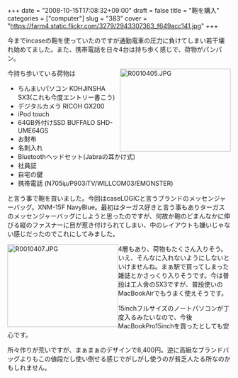 +++
date = "2008-10-15T17:08:32+09:00"
draft = false
title = "鞄を購入"
categories = ["computer"]
slug = "383"
cover = "https://farm4.static.flickr.com/3279/2943307363_f649acc141.jpg"
+++

 <p>今までincaseの鞄を使っていたのですが通勤電車の圧力に負けてしまい若干壊れ始めてました。また、携帯電話を日々4台は持ち歩く感じで、荷物がパンパン。</p> <p><a href="https://farm4.static.flickr.com/3279/2943307363_f649acc141.jpg" title="R0010405.JPG"><img src="https://farm4.static.flickr.com/3166/2943307569_1c36c97129.jpg" style="BORDER-RIGHT: #000000 1px; BORDER-TOP: #000000 1px; DISPLAY: inline; FLOAT: right; BORDER-LEFT: #000000 1px; BORDER-BOTTOM: #000000 1px" height="187" width="250" alt="R0010405.JPG" border="0"/></a></p> <p>今持ち歩いている荷物は</p> <ul> <li>ちんまいパソコン KOHJINSHA SX3(これも今度エントリー書こう)</li> <li>デジタルカメラ RICOH GX200</li> <li>iPod touch</li> <li>64GB外付けSSD BUFFALO SHD-UME64GS</li> <li>お財布</li> <li>名刺入れ</li> <li>Bluetoothヘッドセット(Jabraの耳かけ式)</li> <li>社員証</li> <li>自宅の鍵</li> <li>携帯電話 (N705iμ/P903iTV/WILLCOM03/EMONSTER)</li> </ul> <p>と言う事で鞄を買いました。今回はcaseLOGICと言うブランドのメッセンジャーバッグ。XNM-15F NavyBlue。最初はターガス好きと言う事もありターガスのメッセンジャーバッグにしようと思ったのですが、何故か鞄のどまんなかに伸びる縦のファスナーに目が惹き付けられてしまい、中のレイアウトも嫌いじゃない感じだったのでこれにしてみました。</p> <p><a href="https://farm4.static.flickr.com/3222/2944169992_b767977f34.jpg" title="R0010407.JPG"><img src="https://farm3.static.flickr.com/2227/2944170186_32c90ba15b.jpg" style="BORDER-RIGHT: #000000 1px; BORDER-TOP: #000000 1px; DISPLAY: inline; FLOAT: left; BORDER-LEFT: #000000 1px; BORDER-BOTTOM: #000000 1px" height="187" width="250" alt="R0010407.JPG" border="0"/></a></p> <p>4層もあり、荷物もたくさん入りそう。いえ、そんなに入れないようにしないといけませんね。まぁ駅で買ってしまった雑誌とかさっくり入りそうです。今は普段は工人舎のSX3ですが、普段使いのMacBookAirでもうまく使えそうです。</p> <p>15inchフルサイズのノートパソコンが丁度入るみたいなので、今後MacBookPro15inchを買ったとしても安心です。</p> <p>所々作りが荒いですが、まぁまぁのデザインで8,400円。逆に高級なブランドバッグよりもこの値段だし使い倒せる感じでがしがし使うのが貧乏人たる所なのかもしれません。</p> 
